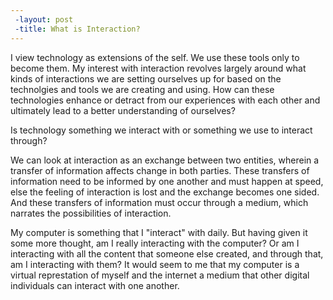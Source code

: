 ```yaml
---
 -layout: post
 -title: What is Interaction?
---
```


I view technology as extensions of the self. We use these tools only to become them. My interest with interaction revolves largely around what kinds of interactions we are setting ourselves up for based on the technolgies and tools we are creating and using. How can these technologies enhance or detract from our experiences with each other and ultimately lead to a better understanding of ourselves?

Is technology something we interact with or something we use to interact through? 

We can look at interaction as an exchange between two entities, wherein a transfer of information affects change in both parties. These transfers of information need to be informed by one another and must happen at speed, else the feeling of interaction is lost and the exchange becomes one sided. And these transfers of information must occur through a medium, which narrates the possibilities of interaction.

My computer is something that I "interact" with daily. But having given it some more thought, am I really interacting with the computer? Or am I interacting with all the content that someone else created, and through that, am I interacting with them? It would seem to me that my computer is a virtual represtation of myself and the internet a medium that other digital individuals can interact with one another. 




